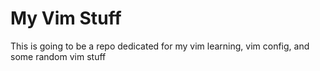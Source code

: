 # My Vim Stuff

This is going to be a repo dedicated for my vim learning, vim config, and some random vim stuff
